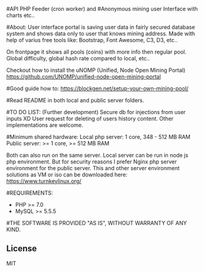 #API PHP Feeder (cron worker)
and
#Anonymous mining user Interface with charts etc..

#About:
User interface portal is saving user data in fairly secured database system and shows data only to user that knows mining address. Made with help of varius free tools like: Bootstrap, Font Awesome, C3, D3, etc..

On frontpage it shows all pools (coins) with more info then regular pool. Global difficulty, global hash rate compared to local, etc..

Checkout how to install the uNOMP (Unified, Node Open Mining Portal) https://github.com/UNOMP/unified-node-open-mining-portal

#Good guide how to:
https://blockgen.net/setup-your-own-mining-pool/

#Read README in both local and public server folders.


#TO DO LIST: (Further development)
Secure db for injections from user inputs XD
User request for deleting of users history content.
Other implementations are welcome.

#Minimum shared hardware:
Local php server: 1 core, 348 - 512 MB RAM
Public server: >= 1 core, >= 512 MB RAM

Both can also run on the same server. Local server can be run in node js php environment. But for security reasons I prefer Nginx php server environment for the public server. This and other server environment solutions as VM or iso can be downloaded here: https://www.turnkeylinux.org/


#REQUIREMENTS:
* PHP >= 7.0
* MySQL >= 5.5.5

#THE SOFTWARE IS PROVIDED "AS IS", WITHOUT WARRANTY OF ANY KIND.

License
----
MIT